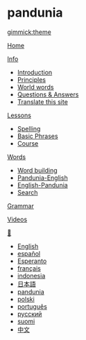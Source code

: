 # pandunia
[gimmick:theme](readable)

[Home](index.md)

[Info]()

  * [Introduction](dunia_baxe.md)
  * [Principles](filsof.md)
  * [World words](dunia_loge.md)
  * [Questions & Answers](kia_i_dap.md)
  * [Translate this site](tarjum.md)

[Lessons]()

  * [Spelling](abc.md)
  * [Basic Phrases](fraze.md)
  * [Course](darse.md)

[Words]()

  * [Word building](loge_ban.md)
  * [Pandunia-English](pandunia-engli.md)
  * [English-Pandunia](engli-pandunia.md)
  * [Search](tiddly.html)

[Grammar](kanun.md)

[Videos](../pandunia/filme.md)

[💬]()

  * [English](../engli/index.md)
  * [español](../espani/index.md)
  * [Esperanto](../esperanto/index.md)
  * [français](../frans/index.md)
  * [indonesia](../malayu/index.md)
  * [日本語](../nipon/index.md)
  * [pandunia](../pandunia/index.md)
  * [polski](../polski/index.md)
  * [português](../portugal/index.md)
  * [русский](../rusi/index.md)
  * [suomi](../suomi/index.md)
  * [中文](../zhongwen/index.md)

